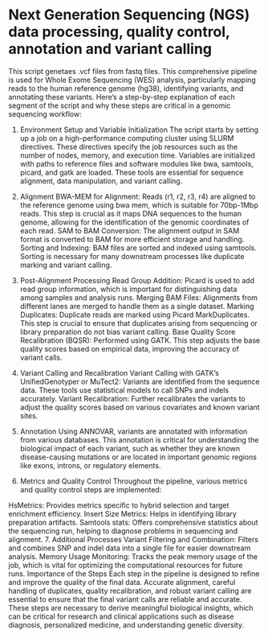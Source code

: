 # Next Generation Sequencing (NGS) data processing, quality control, annotation and variant calling
This script genetaes .vcf files from fastq files. This comprehensive pipeline is used for Whole Exome Sequencing (WES) analysis, particularly mapping reads to the human reference genome (hg38), identifying variants, and annotating these variants. Here’s a step-by-step explanation of each segment of the script and why these steps are critical in a genomic sequencing workflow:

1. Environment Setup and Variable Initialization
The script starts by setting up a job on a high-performance computing cluster using SLURM directives. These directives specify the job resources such as the number of nodes, memory, and execution time. Variables are initialized with paths to reference files and software modules like bwa, samtools, picard, and gatk are loaded. These tools are essential for sequence alignment, data manipulation, and variant calling.

2. Alignment
BWA-MEM for Alignment: Reads (r1, r2, r3, r4) are aligned to the reference genome using bwa mem, which is suitable for 70bp-1Mbp reads. This step is crucial as it maps DNA sequences to the human genome, allowing for the identification of the genomic coordinates of each read.
SAM to BAM Conversion: The alignment output in SAM format is converted to BAM for more efficient storage and handling.
Sorting and Indexing: BAM files are sorted and indexed using samtools. Sorting is necessary for many downstream processes like duplicate marking and variant calling.
3. Post-Alignment Processing
Read Group Addition: Picard is used to add read group information, which is important for distinguishing data among samples and analysis runs.
Merging BAM Files: Alignments from different lanes are merged to handle them as a single dataset.
Marking Duplicates: Duplicate reads are marked using Picard MarkDuplicates. This step is crucial to ensure that duplicates arising from sequencing or library preparation do not bias variant calling.
Base Quality Score Recalibration (BQSR): Performed using GATK. This step adjusts the base quality scores based on empirical data, improving the accuracy of variant calls.
4. Variant Calling and Recalibration
Variant Calling with GATK’s UnifiedGenotyper or MuTect2: Variants are identified from the sequence data. These tools use statistical models to call SNPs and indels accurately.
Variant Recalibration: Further recalibrates the variants to adjust the quality scores based on various covariates and known variant sites.
5. Annotation
Using ANNOVAR, variants are annotated with information from various databases. This annotation is critical for understanding the biological impact of each variant, such as whether they are known disease-causing mutations or are located in important genomic regions like exons, introns, or regulatory elements.

6. Metrics and Quality Control
Throughout the pipeline, various metrics and quality control steps are implemented:

HsMetrics: Provides metrics specific to hybrid selection and target enrichment efficiency.
Insert Size Metrics: Helps in identifying library preparation artifacts.
Samtools stats: Offers comprehensive statistics about the sequencing run, helping to diagnose problems in sequencing and alignment.
7. Additional Processes
Variant Filtering and Combination: Filters and combines SNP and indel data into a single file for easier downstream analysis.
Memory Usage Monitoring: Tracks the peak memory usage of the job, which is vital for optimizing the computational resources for future runs.
Importance of the Steps
Each step in the pipeline is designed to refine and improve the quality of the final data. Accurate alignment, careful handling of duplicates, quality recalibration, and robust variant calling are essential to ensure that the final variant calls are reliable and accurate. These steps are necessary to derive meaningful biological insights, which can be critical for research and clinical applications such as disease diagnosis, personalized medicine, and understanding genetic diversity.
